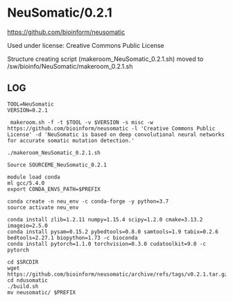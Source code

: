 NeuSomatic/0.2.1
========================

<https://github.com/bioinform/neusomatic>

Used under license:
Creative Commons Public License


Structure creating script (makeroom_NeuSomatic_0.2.1.sh) moved to /sw/bioinfo/NeuSomatic/makeroom_0.2.1.sh

LOG
---

    TOOL=NeuSomatic
    VERSION=0.2.1

     makeroom.sh -f -t $TOOL -v $VERSION -s misc -w https://github.com/bioinform/neusomatic -l 'Creative Commons Public License' -d 'NeuSomatic is based on deep convolutional neural networks for accurate somatic mutation detection.'

    ./makeroom_NeuSomatic_0.2.1.sh

    Source SOURCEME_NeuSomatic_0.2.1

    module load conda
    ml gcc/5.4.0
    export CONDA_ENVS_PATH=$PREFIX

    conda create -n neu_env -c conda-forge -y python=3.7
    source activate neu_env

    conda install zlib=1.2.11 numpy=1.15.4 scipy=1.2.0 cmake=3.13.2 imageio=2.5.0
    conda install pysam=0.15.2 pybedtools=0.8.0 samtools=1.9 tabix=0.2.6 bedtools=2.27.1 biopython=1.73 -c bioconda
    conda install pytorch=1.1.0 torchvision=0.3.0 cudatoolkit=9.0 -c pytorch
    
    cd $SRCDIR
    wget https://github.com/bioinform/neusomatic/archive/refs/tags/v0.2.1.tar.gz
    cd ndusomatic
    ./build.sh
    mv neusomatic/ $PREFIX 

